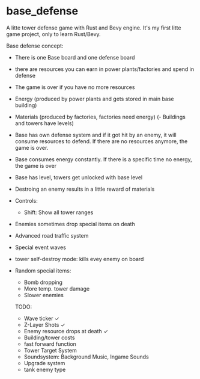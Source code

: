 # base_defense

A litte tower defense game with Rust and Bevy engine. It's my first litte game project, only to learn Rust/Bevy.

Base defense concept:

- There is one Base board and one defense board
- there are resources you can earn in power plants/factories and spend in defense
- The game is over if you have no more resources
- Energy (produced by power plants and gets stored in main base building)
- Materials (produced by factories, factories need energy)
  (- Buildings and towers have levels)
- Base has own defense system and if it got hit by an enemy, it will consume resources to defend. If there are no resources anymore, the game is over.
- Base consumes energy constantly. If there is a specific time no energy, the game is over
- Base has level, towers get unlocked with base level
- Destroing an enemy results in a little reward of materials
- Controls:
  - Shift: Show all tower ranges
- Enemies sometimes drop special items on death
- Advanced road traffic system
- Special event waves
- tower self-destroy mode: kills evey enemy on board
- Random special items:

  - Bomb dropping
  - More temp. tower damage
  - Slower enemies

  TODO:

  - Wave ticker ✓
  - Z-Layer Shots ✓
  - Enemy resource drops at death ✓
  - Building/tower costs
  - fast forward function
  - Tower Target System
  - Soundsystem: Background Music, Ingame Sounds
  - Upgrade system
  - tank enemy type
